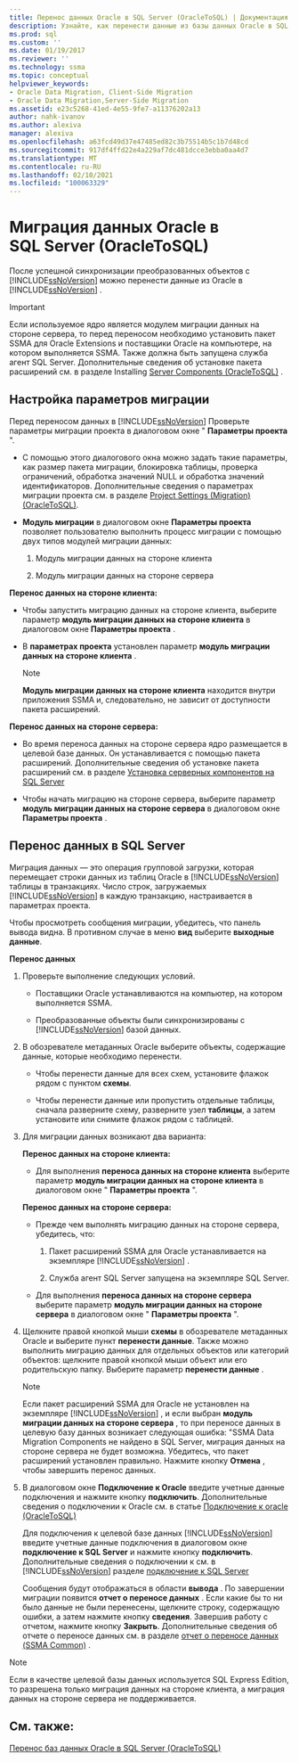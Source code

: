 ```yaml
---
title: Перенос данных Oracle в SQL Server (OracleToSQL) | Документация Майкрософт
description: Узнайте, как перенести данные из базы данных Oracle в SQL Server после синхронизации преобразованных объектов с помощью приложения SSMA для Oracle.
ms.prod: sql
ms.custom: ''
ms.date: 01/19/2017
ms.reviewer: ''
ms.technology: ssma
ms.topic: conceptual
helpviewer_keywords:
- Oracle Data Migration, Client-Side Migration
- Oracle Data Migration,Server-Side Migration
ms.assetid: e23c5268-41ed-4e55-9fe7-a11376202a13
author: nahk-ivanov
ms.author: alexiva
manager: alexiva
ms.openlocfilehash: a63fcd49d37e47485ed82c3b75514b5c1b7d48cd
ms.sourcegitcommit: 917df4ffd22e4a229af7dc481dcce3ebba0aa4d7
ms.translationtype: MT
ms.contentlocale: ru-RU
ms.lasthandoff: 02/10/2021
ms.locfileid: "100063329"
---
```

# <a name="migrating-oracle-data-into-sql-server-oracletosql"></a>Миграция данных Oracle в SQL Server (OracleToSQL)
После успешной синхронизации преобразованных объектов с [!INCLUDE[ssNoVersion](../../includes/ssnoversion-md.md)] можно перенести данные из Oracle в [!INCLUDE[ssNoVersion](../../includes/ssnoversion-md.md)] .  
  
> [!IMPORTANT]  
> Если используемое ядро является модулем миграции данных на стороне сервера, то перед переносом необходимо установить пакет SSMA для Oracle Extensions и поставщики Oracle на компьютере, на котором выполняется SSMA. Также должна быть запущена служба агент SQL Server. Дополнительные сведения об установке пакета расширений см. в разделе Installing [Server Components (OracleToSQL)](./installing-ssma-components-on-sql-server-oracletosql.md) .  
  
## <a name="setting-migration-options"></a>Настройка параметров миграции  
Перед переносом данных в [!INCLUDE[ssNoVersion](../../includes/ssnoversion-md.md)] Проверьте параметры миграции проекта в диалоговом окне " **Параметры проекта** ".  
  
-   С помощью этого диалогового окна можно задать такие параметры, как размер пакета миграции, блокировка таблицы, проверка ограничений, обработка значений NULL и обработка значений идентификаторов. Дополнительные сведения о параметрах миграции проекта см. в разделе [Project Settings (Migration) (OracleToSQL)](./project-settings-migration-oracletosql.md).  
  
-   **Модуль миграции** в диалоговом окне **Параметры проекта** позволяет пользователю выполнить процесс миграции с помощью двух типов модулей миграции данных:  
  
    1.  Модуль миграции данных на стороне клиента  
  
    2.  Модуль миграции данных на стороне сервера  
  
**Перенос данных на стороне клиента:**  
  
-   Чтобы запустить миграцию данных на стороне клиента, выберите параметр **модуль миграции данных на стороне клиента** в диалоговом окне **Параметры проекта** .  
  
-   В **параметрах проекта** установлен параметр **модуль миграции данных на стороне клиента** .  
  
    > [!NOTE]  
    > **Модуль миграции данных на стороне клиента** находится внутри приложения SSMA и, следовательно, не зависит от доступности пакета расширений.  
  
**Перенос данных на стороне сервера:**  
  
-   Во время переноса данных на стороне сервера ядро размещается в целевой базе данных. Он устанавливается с помощью пакета расширений. Дополнительные сведения об установке пакета расширений см. в разделе [Установка серверных компонентов на SQL Server](installing-ssma-components-on-sql-server-oracletosql.md)  
  
-   Чтобы начать миграцию на стороне сервера, выберите параметр **модуль миграции данных на стороне сервера** в диалоговом окне **Параметры проекта** .  
  
## <a name="migrating-data-to-sql-server"></a>Перенос данных в SQL Server  
Миграция данных — это операция групповой загрузки, которая перемещает строки данных из таблиц Oracle в [!INCLUDE[ssNoVersion](../../includes/ssnoversion-md.md)] таблицы в транзакциях. Число строк, загружаемых [!INCLUDE[ssNoVersion](../../includes/ssnoversion-md.md)] в каждую транзакцию, настраивается в параметрах проекта.  
  
Чтобы просмотреть сообщения миграции, убедитесь, что панель вывода видна. В противном случае в меню **вид** выберите **выходные данные**.  
  
**Перенос данных**  
  
1.  Проверьте выполнение следующих условий.  
  
    -   Поставщики Oracle устанавливаются на компьютер, на котором выполняется SSMA.  
  
    -   Преобразованные объекты были синхронизированы с [!INCLUDE[ssNoVersion](../../includes/ssnoversion-md.md)] базой данных.  
  
2.  В обозревателе метаданных Oracle выберите объекты, содержащие данные, которые необходимо перенести.  
  
    -   Чтобы перенести данные для всех схем, установите флажок рядом с пунктом **схемы**.  
  
    -   Чтобы перенести данные или пропустить отдельные таблицы, сначала разверните схему, разверните узел **таблицы**, а затем установите или снимите флажок рядом с таблицей.  
  
3.  Для миграции данных возникают два варианта:  
  
    **Перенос данных на стороне клиента:**  
  
    -   Для выполнения **переноса данных на стороне клиента** выберите параметр **модуль миграции данных на стороне клиента** в диалоговом окне " **Параметры проекта** ".  
  
    **Перенос данных на стороне сервера:**  
  
    -   Прежде чем выполнять миграцию данных на стороне сервера, убедитесь, что:  
  
        1.  Пакет расширений SSMA для Oracle устанавливается на экземпляре [!INCLUDE[ssNoVersion](../../includes/ssnoversion-md.md)] .  
  
        2.  Служба агент SQL Server запущена на экземпляре SQL Server.  
  
    -   Для выполнения **переноса данных на стороне сервера** выберите параметр **модуль миграции данных на стороне сервера** в диалоговом окне " **Параметры проекта** ".  
  
4.  Щелкните правой кнопкой мыши **схемы** в обозревателе метаданных Oracle и выберите пункт **перенести данные**. Также можно выполнить миграцию данных для отдельных объектов или категорий объектов: щелкните правой кнопкой мыши объект или его родительскую папку. Выберите параметр **перенести данные** .  
  
    > [!NOTE]  
    > Если пакет расширений SSMA для Oracle не установлен на экземпляре [!INCLUDE[ssNoVersion](../../includes/ssnoversion-md.md)] , и если выбран **модуль миграции данных на стороне сервера** , то при переносе данных в целевую базу данных возникает следующая ошибка: "SSMA Data Migration Components не найдено в SQL Server, миграция данных на стороне сервера не будет возможна. Убедитесь, что пакет расширений установлен правильно. Нажмите кнопку **Отмена** , чтобы завершить перенос данных.  
  
5.  В диалоговом окне **Подключение к Oracle** введите учетные данные подключения и нажмите кнопку **подключить**. Дополнительные сведения о подключении к Oracle см. в статье [Подключение к oracle &#40;OracleToSQL&#41;](../../ssma/oracle/connect-to-oracle-oracletosql.md)  
  
    Для подключения к целевой базе данных [!INCLUDE[ssNoVersion](../../includes/ssnoversion-md.md)] введите учетные данные подключения в диалоговом окне **подключение к SQL Server** и нажмите кнопку **подключить**. Дополнительные сведения о подключении к см. в [!INCLUDE[ssNoVersion](../../includes/ssnoversion-md.md)] разделе [подключение к SQL Server](../sybase/connecting-to-sql-server-sybasetosql.md)  
  
    Сообщения будут отображаться в области **вывода** . По завершении миграции появится **отчет о переносе данных** . Если какие бы то ни было данные не были перенесены, щелкните строку, содержащую ошибки, а затем нажмите кнопку **сведения**. Завершив работу с отчетом, нажмите кнопку **Закрыть**. Дополнительные сведения об отчете о переносе данных см. в разделе [отчет о переносе данных (SSMA Common)](../sybase/data-migration-report-sybasetosql.md) .  
  
> [!NOTE]  
> Если в качестве целевой базы данных используется SQL Express Edition, то разрешена только миграция данных на стороне клиента, а миграция данных на стороне сервера не поддерживается.  
  
## <a name="see-also"></a>См. также:  
[Перенос баз данных Oracle в SQL Server &#40;OracleToSQL&#41;](../../ssma/oracle/migrating-oracle-databases-to-sql-server-oracletosql.md)  
